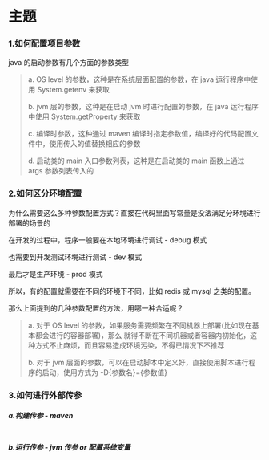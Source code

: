 # 主题 # 
### 1.如何配置项目参数 ###
 
java 的启动参数有几个方面的参数类型

> a. OS level 的参数，这种是在系统层面配置的参数，在 java 运行程序中使用 System.getenv 来获取
>
> b. jvm 层的参数，这种是在启动 jvm 时进行配置的参数，在 java 运行程序中使用 System.getProperty 来获取
>
> c. 编译时参数，这种通过 maven 编译时指定参数值，编译好的代码配置文件中，使用传入的值替换相应的参数
>
> d. 启动类的 main 入口参数列表，这种是在启动类的 main 函数上通过 args 参数列表传入的

### 2.如何区分环境配置 ###

 为什么需要这么多种参数配置方式？直接在代码里面写常量是没法满足分环境进行部署的场景的

 在开发的过程中，程序一般要在本地环境进行调试 - debug 模式

 也需要到开发测试环境进行测试 - dev 模式

 最后才是生产环境 - prod 模式

 所以，有的配置就需要在不同的环境下不同，比如 redis 或 mysql 之类的配置。

 那么上面提到的几种参数配置的方法，用哪一种合适呢？

> a. 对于 OS level 的参数，如果服务需要频繁在不同机器上部署(比如现在基本都会进行的容器部署)，那么
 就得不断在不同机器或者容器内初始化，这种方式不止麻烦，而且容易造成环境污染，不得已情况下不推荐
>
> b. 对于 jvm 层面的参数，可以在启动脚本中定义好，直接使用脚本进行程序的启动，使用方式为 -D{参数名}={参数值}

### 3.如何进行外部传参 ###

##### a.构建传参 - maven #####


```

```

##### b.运行传参 - jvm 传参 or 配置系统变量 #####
